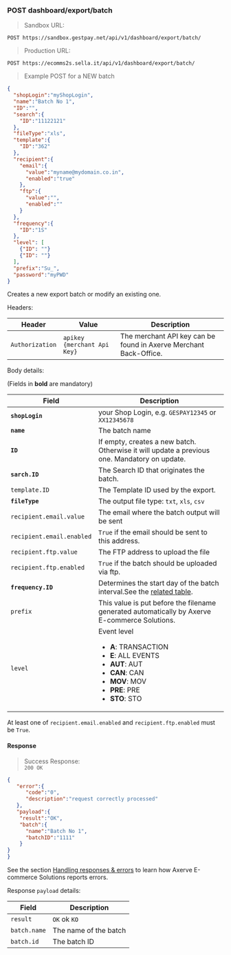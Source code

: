 ### POST dashboard/export/batch


> Sandbox URL:

```
POST https://sandbox.gestpay.net/api/v1/dashboard/export/batch/
```


> Production URL: 

```
POST https://ecomms2s.sella.it/api/v1/dashboard/export/batch/
```


> Example POST for a NEW batch 

```json
{
  "shopLogin":"myShopLogin",
  "name":"Batch No 1",
  "ID":"",
  "search":{
    "ID":"11122121"
  },
  "fileType":"xls",
  "template":{
    "ID":"362"
  },
  "recipient":{
    "email":{
      "value":"myname@mydomain.co.in",
      "enabled":"true"
    },
    "ftp":{
      "value":"",
      "enabled":""
    }
  },
  "frequency":{
    "ID":"1S"
  },
  "level": [
    {"ID": ""}
    {"ID": ""}
  ],
  "prefix":"Su_",
  "password":"myPWD"
}
```

Creates a new export batch or modify an existing one. 

Headers: 

| Header | Value | Description |
| ------ | ----- | ----------- |
| `Authorization` | `apikey {merchant Api Key}` | The merchant API key can be found in Axerve Merchant Back-Office. |

Body details: 

(Fields in **bold** are mandatory)

| Field | Description |
| ----- | ----------- |
| **`shopLogin`** | your Shop Login, e.g. `GESPAY12345` or `XX12345678`
| **`name`** | The batch name 
| **`ID`** | If empty, creates a new batch. Otherwise it will update a previous one. Mandatory on update.
| **`sarch.ID`** | The Search ID that originates the batch. 
| `template.ID` | The Template ID used by the export. 
| **`fileType`** | The output file type: `txt`, `xls`, `csv`
| `recipient.email.value` | The email where the batch output will be sent
| `recipient.email.enabled` | `True` if the email should be sent to this address.
| `recipient.ftp.value` | The FTP address to upload the file 
| `recipient.ftp.enabled` | `True` if the batch should be uploaded via ftp. 
| **`frequency.ID`** | Determines the start day of the batch interval.See the [related table](#frequency-codes). 
| `prefix` | This value is put before the filename generated automatically by Axerve E-commerce Solutions. 
| `level` | Event level<ul><li><b>A</b>: TRANSACTION</li><li><b>E</b>: ALL EVENTS</li><li><b>AUT</b>: AUT</li><li><b>CAN</b>: CAN</li><li><b>MOV</b>: MOV</li><li><b>PRE</b>: PRE</li><li><b>STO</b>: STO</li></ul>






At least one of `recipient.email.enabled` and `recipient.ftp.enabled` must be `True`.

#### Response 

> Success Response:<br>
> `200 OK`

```json
{
   "error":{  
      "code":"0",
      "description":"request correctly processed"
   },
   "payload":{
    "result":"OK",
    "batch":{
      "name":"Batch No 1",
      "batchID":"1111"
    }
}
}
```

See the section [Handling responses & errors](#handling-responses-amp-errors) to learn how Axerve E-commerce Solutions reports errors.

Response `payload` details:


| Field          | Description 
| -------------- | -----------
| `result` | `OK` ok `KO`
| `batch.name` | The name of the batch 
| `batch.id` | The batch ID 
